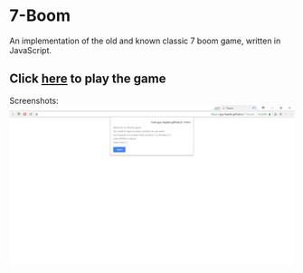 # 7-Boom
An implementation of the old and known classic 7 boom game, written in JavaScript.

## Click [here](https://guy-kaplan.github.io/7-Boom/) to play the game
Screenshots:
![screenshot1](/images/screenshot1.png)
